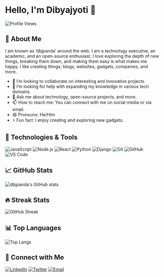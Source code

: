 # Hello, I'm Dibyajyoti 👋

![Profile Views](https://komarev.com/ghpvc/?username=dbjpanda)

## 🚀 About Me
I am known as ‘dbjpanda’ around the web. I am a technology executive, an academic, and an open-source enthusiast. I love exploring the depth of new things, breaking them down, and making them easy is what makes me happy. I like creating things; blogs, websites, gadgets, companies, and more.

- 👯 I’m looking to collaborate on interesting and innovative projects.
- 🤔 I’m looking for help with expanding my knowledge in various tech domains.
- 💬 Ask me about technology, open-source projects, and more.
- 📫 How to reach me: You can connect with me on social media or via email.
- 😄 Pronouns: He/Him
- ⚡ Fun fact: I enjoy creating and exploring new gadgets.

## 🔧 Technologies & Tools
![JavaScript](https://img.shields.io/badge/-JavaScript-black?style=flat-square&logo=javascript)
![Node.js](https://img.shields.io/badge/-Node.js-black?style=flat-square&logo=node.js)
![React](https://img.shields.io/badge/-React-black?style=flat-square&logo=react)
![Python](https://img.shields.io/badge/-Python-black?style=flat-square&logo=python)
![Django](https://img.shields.io/badge/-Django-black?style=flat-square&logo=django)
![Git](https://img.shields.io/badge/-Git-black?style=flat-square&logo=git)
![GitHub](https://img.shields.io/badge/-GitHub-black?style=flat-square&logo=github)
![VS Code](https://img.shields.io/badge/-VS%20Code-black?style=flat-square&logo=visual-studio-code)

## 📈 GitHub Stats
![dbjpanda's GitHub stats](https://github-readme-stats.vercel.app/api?username=dbjpanda&show_icons=true&theme=dark)

## 🔥 Streak Stats
![GitHub Streak](https://github-readme-streak-stats.herokuapp.com/?user=dbjpanda&theme=dark)

## 📊 Top Languages
![Top Langs](https://github-readme-stats.vercel.app/api/top-langs/?username=dbjpanda&layout=compact&theme=dark)

## 🤝 Connect with Me
[![LinkedIn](https://img.shields.io/badge/-LinkedIn-black?style=flat-square&logo=linkedin)](https://www.linkedin.com/in/dbjpanda/)
[![Twitter](https://img.shields.io/badge/-Twitter-black?style=flat-square&logo=twitter)](https://twitter.com/dbjpanda)
[![Email](https://img.shields.io/badge/-Email-black?style=flat-square&logo=gmail)](mailto:dbjpanda@example.com)
